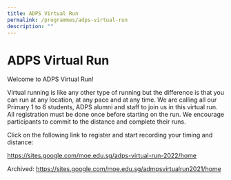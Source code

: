 ```yaml
---
title: ADPS Virtual Run
permalink: /programmes/adps-virtual-run
description: ""
---
```

# ADPS Virtual Run
Welcome to ADPS Virtual Run! 

Virtual running is like any other type of running but the difference is that you can run at any location, at any pace and at any time. 
We are calling all our Primary 1 to 6 students, ADPS alumni and staff to join us in this virtual run. 
All registration must be done once before starting on the run. We encourage participants to commit to the distance and complete their runs.

Click on the following link to register and start recording your timing and distance: 

https://sites.google.com/moe.edu.sg/adps-virtual-run-2022/home

Archived: 
https://sites.google.com/moe.edu.sg/admpsvirtualrun2021/home



